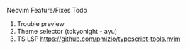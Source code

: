 Neovim Feature/Fixes Todo

1. Trouble preview
2. Theme selector (tokyonight - ayu)
3. TS LSP https://github.com/pmizio/typescript-tools.nvim


